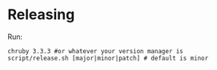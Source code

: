 # Releasing

Run:

    chruby 3.3.3 #or whatever your version manager is
    script/release.sh [major|minor|patch] # default is minor
